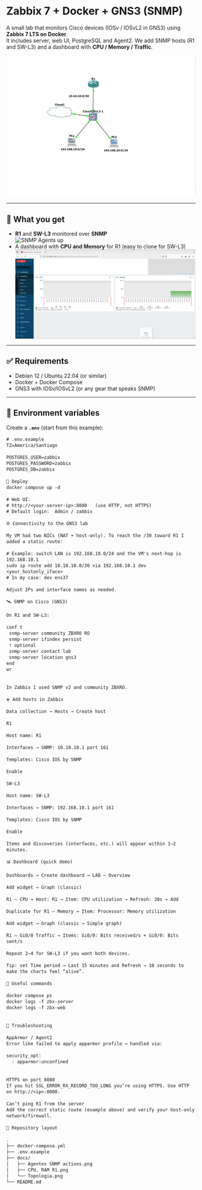 # Zabbix 7 + Docker + GNS3 (SNMP)

A small lab that monitors Cisco devices (IOSv / IOSvL2 in GNS3) using **Zabbix 7 LTS on Docker**.  
It includes server, web UI, PostgreSQL and Agent2. We add SNMP hosts (R1 and SW-L3) and a dashboard with **CPU / Memory / Traffic**.

![Topology](images/Topologia.png)

---

## 📌 What you get

- **R1** and **SW-L3** monitored over **SNMP**  
  ![SNMP Agents up](images/agente_snmp_activos.png)
- A dashboard with **CPU and Memory** for R1 (easy to clone for SW-L3)  
  ![CPU, RAM R1](images/cpu_ram_r1.png)

---

## ✅ Requirements

- Debian 12 / Ubuntu 22.04 (or similar)
- Docker + Docker Compose
- GNS3 with IOSv/IOSvL2 (or any gear that speaks SNMP)

---

## 🔧 Environment variables

Create a **`.env`** (start from this example):

```env
# .env.example
TZ=America/Santiago

POSTGRES_USER=zabbix
POSTGRES_PASSWORD=zabbix
POSTGRES_DB=zabbix

🚀 Deploy
docker compose up -d

# Web UI:
# http://<your-server-ip>:8080   (use HTTP, not HTTPS)
# Default login:  Admin / zabbix

🌐 Connectivity to the GNS3 lab

My VM had two NICs (NAT + host-only). To reach the /30 toward R1 I added a static route:

# Example: switch LAN is 192.168.10.0/24 and the VM's next-hop is 192.168.10.1
sudo ip route add 10.10.10.0/30 via 192.168.10.1 dev <your_hostonly_iface>
# In my case: dev ens37

Adjust IPs and interface names as needed.

🛰️ SNMP on Cisco (GNS3)

On R1 and SW-L3:

conf t
 snmp-server community ZBXRO RO
 snmp-server ifindex persist
 ! optional
 snmp-server contact lab
 snmp-server location gns3
end
wr


In Zabbix I used SNMP v2 and community ZBXRO.

➕ Add hosts in Zabbix

Data collection → Hosts → Create host

R1

Host name: R1

Interfaces → SNMP: 10.10.10.1 port 161

Templates: Cisco IOS by SNMP

Enable

SW-L3

Host name: SW-L3

Interfaces → SNMP: 192.168.10.1 port 161

Templates: Cisco IOS by SNMP

Enable

Items and discoveries (interfaces, etc.) will appear within 1–2 minutes.

📊 Dashboard (quick demo)

Dashboards → Create dashboard → LAB – Overview

Add widget → Graph (classic)

R1 – CPU → Host: R1 → Item: CPU utilization → Refresh: 30s → Add

Duplicate for R1 – Memory → Item: Processor: Memory utilization

Add widget → Graph (classic → Simple graph)

R1 – Gi0/0 Traffic → Items: Gi0/0: Bits received/s + Gi0/0: Bits sent/s

Repeat 2–4 for SW-L3 if you want both devices.

Tip: set Time period → Last 15 minutes and Refresh → 10 seconds to make the charts feel “alive”.

🧪 Useful commands

docker compose ps
docker logs -f zbx-server
docker logs -f zbx-web


🧯 Troubleshooting

AppArmor / Agent2
Error like failed to apply apparmor profile → handled via:

security_opt:
  - apparmor:unconfined


HTTPS on port 8080
If you hit SSL_ERROR_RX_RECORD_TOO_LONG you’re using HTTPS. Use HTTP on http://<ip>:8080.

Can’t ping R1 from the server
Add the correct static route (example above) and verify your host-only network/firewall.

📁 Repository layout

.
├── docker-compose.yml
├── .env.example
├── docs/
│   ├── Agentes SNMP activos.png
│   ├── CPU, RAM R1.png
│   └── Topologia.png
└── README.md

